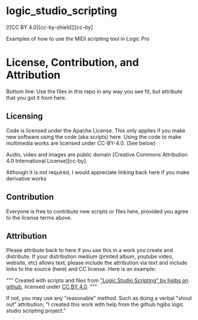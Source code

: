 # logic_studio_scripting

[![CC BY 4.0][cc-by-shield]][cc-by]

Examples of how to use the MIDI scripting tool in Logic Pro


# License, Contribution, and Attribution

Bottom line: Use the files in this repo in any way you see fit, but attribute that you got it from here.

## Licensing
Code is licensed under the Apache License. This only applies if you make new software using the code (aka scripts) here. Using the code to make multimedia works are licensed under CC-BY-4.0. (See below)

Audio, video and images are public domain
[Creative Commons Attribution 4.0 International License][cc-by].

[cc-by-image]: https://i.creativecommons.org/l/by/4.0/88x31.png

Although it is not required, I would appreciate linking back here if you
make derivative works

## Contribution
Everyone is free to contribute new scripts or files here, provided you agree to the license terms above.

## Attribution
Please attribute back to here if you use this in a work you create and distribute. If your distribution medium (printed album, youtube video, website, etc) allows text, please include the attribution via text and include links to the source (here) and CC license. Here is an example:

"""
Created with scripts and files from ["Logic Studio Scripting" by hgibs on github](https://github.com/hgibs/logic_studio_scripting), licensed under [CC BY 4.0](http://creativecommons.org/licenses/by-sa/4.0/).
"""

If not, you may use any "reasonable" method. Such as doing a verbal "shout out" attribution; "I created this work with help from the github hgibs logic studio scripting project."
